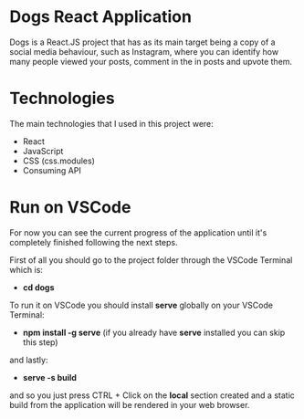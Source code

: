 # Dogs React Application

Dogs is a React.JS project that has as its main target being a copy of a social media behaviour, such as Instagram, where you can identify how many people viewed your posts, comment in the in posts and upvote them.

# Technologies

The main technologies that I used in this project were:

* React
* JavaScript
* CSS (css.modules)
* Consuming API 


# Run on VSCode

For now you can see the current progress of the application until it's completely finished following the next steps.

First of all you should go to the project folder through the VSCode Terminal which is:

* **cd dogs**

To run it on VSCode you should install **serve** globally on your VSCode Terminal:
* **npm install -g serve**
(if you already have **serve** installed you can skip this step)
  
and lastly:
* **serve -s build**

and so you just press CTRL + Click on the **local** section created and a static build from the application will be rendered in your web browser.
